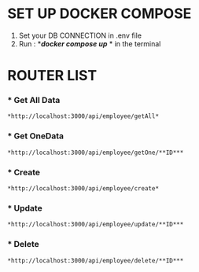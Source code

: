 # **SET UP DOCKER COMPOSE**

1. Set your DB CONNECTION in .env file
2. Run :
   ****docker compose up*** *
   in the terminal


# **ROUTER LIST**

### * Get All Data

    *http://localhost:3000/api/employee/getAll*


### * Get OneData

    *http://localhost:3000/api/employee/getOne/**ID***


### * Create

    *http://localhost:3000/api/employee/create*


### * Update

    *http://localhost:3000/api/employee/update/**ID***


### * Delete

    *http://localhost:3000/api/employee/delete/**ID***
